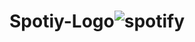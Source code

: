 # Spotiy-Logo![spotify](https://github.com/SemihParlak/Spotiy-Logo/assets/124163896/011c105a-5503-4581-854d-18cd4c32aa70)
